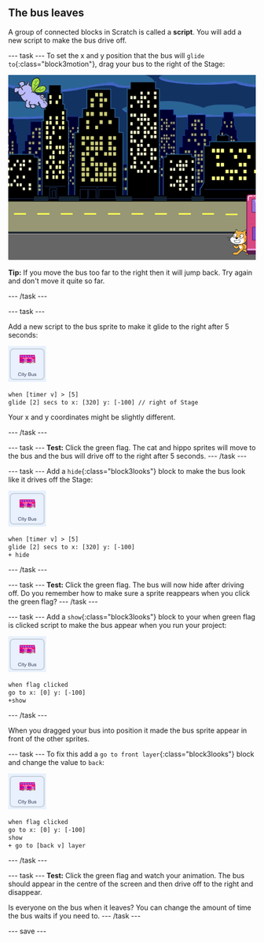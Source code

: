 ## The bus leaves

A group of connected blocks in Scratch is called a **script**. You will add a new script to make the bus drive off.

--- task ---
To set the x and y position that the bus will `glide to`{:class="block3motion"}, drag your bus to the right of the Stage:

![Bus sprite on the right of the Stage](images/bus-right.png)

**Tip:** If you move the bus too far to the right then it will jump back. Try again and don't move it quite so far.

--- /task ---

--- task ---

Add a new script to the bus sprite to make it glide to the right after 5 seconds:

![Bus sprite](images/bus-sprite.png)

```blocks3
when [timer v] > [5] 
glide [2] secs to x: [320] y: [-100] // right of Stage
```

Your x and y coordinates might be slightly different. 

--- /task ---

--- task ---
**Test:** Click the green flag. The cat and hippo sprites will move to the bus and the bus will drive off to the right after 5 seconds. 
--- /task ---

--- task ---
Add a `hide`{:class="block3looks"} block to make the bus look like it drives off the Stage:

![Bus sprite](images/bus-sprite.png)

```blocks3
when [timer v] > [5] 
glide [2] secs to x: [320] y: [-100]
+ hide
```
--- /task ---

--- task ---
**Test:** Click the green flag. The bus will now hide after driving off. Do you remember how to make sure a sprite reappears when you click the green flag?
--- /task ---

--- task ---
Add a `show`{:class="block3looks"} block to your when green flag is clicked script to make the bus appear when you run your project:

![Bus sprite](images/bus-sprite.png)

```blocks3
when flag clicked
go to x: [0] y: [-100] 
+show
```

--- /task ---

When you dragged your bus into position it made the bus sprite appear in front of the other sprites. 

--- task ---
To fix this add a `go to front layer`{:class="block3looks"} block and change the value to `back`:

![Bus sprite](images/bus-sprite.png)

```blocks3
when flag clicked
go to x: [0] y: [-100] 
show
+ go to [back v] layer
```

--- /task ---


--- task ---
**Test:** Click the green flag and watch your animation. The bus should appear in the centre of the screen and then drive off to the right and disappear. 

Is everyone on the bus when it leaves? You can change the amount of time the bus waits if you need to.
--- /task ---

--- save ---
